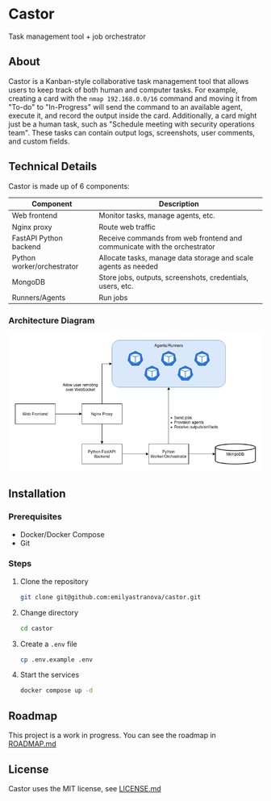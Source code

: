 # Castor

Task management tool + job orchestrator

## About

Castor is a Kanban-style collaborative task management tool that allows users to keep track of both human and computer tasks. For example, creating a card with the `nmap 192.168.0.0/16` command and moving it from "To-do" to "In-Progress" will send the command to an available agent, execute it, and record the output inside the card. Additionally, a card might just be a human task, such as "Schedule meeting with security operations team". These tasks can contain output logs, screenshots, user comments, and custom fields.

## Technical Details

Castor is made up of 6 components:

| Component | Description |
| --------- | ----------- |
| Web frontend | Monitor tasks, manage agents, etc. |
| Nginx proxy | Route web traffic |
| FastAPI Python backend | Receive commands from web frontend and communicate with the orchestrator |
| Python worker/orchestrator | Allocate tasks, manage data storage and scale agents as needed |
| MongoDB | Store jobs, outputs, screenshots, credentials, users, etc. |
| Runners/Agents | Run jobs |

### Architecture Diagram

![Architecture Diagram](/docs/assets/architecture.png)

## Installation

### Prerequisites

- Docker/Docker Compose
- Git

### Steps

1. Clone the repository

    ```bash
    git clone git@github.com:emilyastranova/castor.git
    ```

2. Change directory

    ```bash
    cd castor
    ```

3. Create a `.env` file

    ```bash
    cp .env.example .env
    ```

4. Start the services

    ```bash
    docker compose up -d
    ```

## Roadmap

This project is a work in progress. You can see the roadmap in [ROADMAP.md](./ROADMAP.md)

## License

Castor uses the MIT license, see [LICENSE.md](./LICENSE.md)
